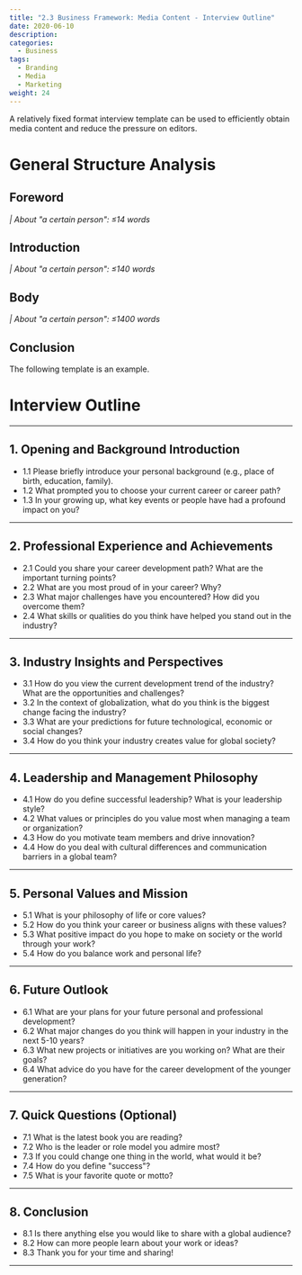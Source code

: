 ```yaml
---
title: "2.3 Business Framework: Media Content - Interview Outline"
date: 2020-06-10
description: 
categories:
  - Business
tags:
  - Branding
  - Media
  - Marketing
weight: 24
---
```



A relatively fixed format interview template can be used to efficiently obtain media content and reduce the pressure on editors.

# General Structure Analysis

## Foreword

*| About "a certain person": ≤14 words*

## Introduction
*| About "a certain person": ≤140 words*

## Body
*| About "a certain person": ≤1400 words*

## Conclusion

The following template is an example.


# Interview Outline

---

## **1. Opening and Background Introduction**
- 1.1 Please briefly introduce your personal background (e.g., place of birth, education, family).
- 1.2 What prompted you to choose your current career or career path?
- 1.3 In your growing up, what key events or people have had a profound impact on you?

---

## **2. Professional Experience and Achievements**
- 2.1 Could you share your career development path? What are the important turning points?
- 2.2 What are you most proud of in your career? Why?
- 2.3 What major challenges have you encountered? How did you overcome them?
- 2.4 What skills or qualities do you think have helped you stand out in the industry?

---

## **3. Industry Insights and Perspectives**
- 3.1 How do you view the current development trend of the industry? What are the opportunities and challenges?
- 3.2 In the context of globalization, what do you think is the biggest change facing the industry?
- 3.3 What are your predictions for future technological, economic or social changes?
- 3.4 How do you think your industry creates value for global society?

---

## **4. Leadership and Management Philosophy**
- 4.1 How do you define successful leadership? What is your leadership style?
- 4.2 What values or principles do you value most when managing a team or organization?
- 4.3 How do you motivate team members and drive innovation?
- 4.4 How do you deal with cultural differences and communication barriers in a global team?

---

## **5. Personal Values and Mission**
- 5.1 What is your philosophy of life or core values?
- 5.2 How do you think your career or business aligns with these values?
- 5.3 What positive impact do you hope to make on society or the world through your work?
- 5.4 How do you balance work and personal life?

---

## **6. Future Outlook**
- 6.1 What are your plans for your future personal and professional development?
- 6.2 What major changes do you think will happen in your industry in the next 5-10 years?
- 6.3 What new projects or initiatives are you working on? What are their goals?
- 6.4 What advice do you have for the career development of the younger generation?

---

## **7. Quick Questions (Optional)**
- 7.1 What is the latest book you are reading?
- 7.2 Who is the leader or role model you admire most?
- 7.3 If you could change one thing in the world, what would it be?
- 7.4 How do you define "success"?
- 7.5 What is your favorite quote or motto?

---

## **8. Conclusion**
- 8.1 Is there anything else you would like to share with a global audience?
- 8.2 How can more people learn about your work or ideas?
- 8.3 Thank you for your time and sharing!

---

